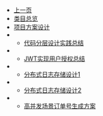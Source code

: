 * [上一页](/article/_sidebar.md)
* [类目总览](article/design/_sidebar.md)
* [项目方案设计](#)
* * [代码分层设计实践总结](article/design/article_1.md)
* * [JWT实现用户授权总结](article/design/article_2.md)  
* * [分布式日志存储设计1](article/design/article_3.md)
* * [分布式日志存储设计2](article/design/article_4.md)  
* * [高并发场景订单号生成方案](article/design/article_5.md)  
